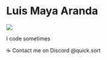 # Luis Maya Aranda

![](https://komarev.com/ghpvc/?username=3SUM&color=blueviolet)

I code sometimes

:coffee: Contact me on Discord @quick.sort
